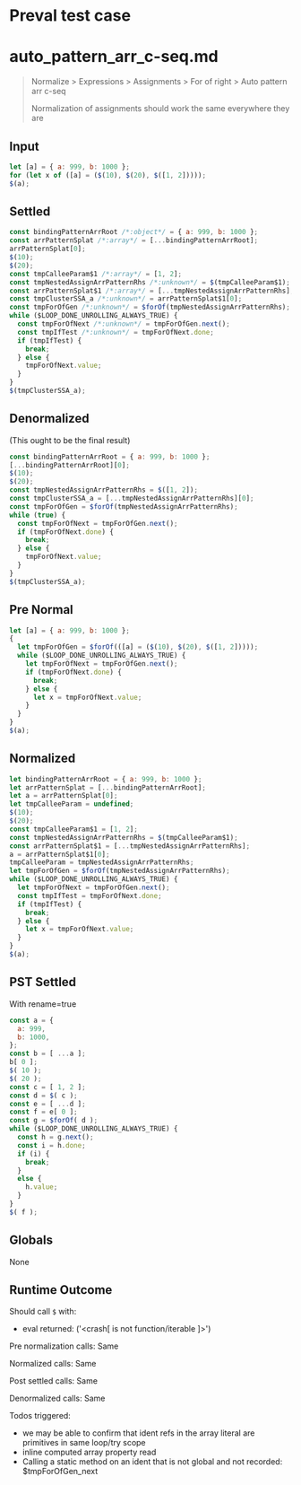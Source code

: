 # Preval test case

# auto_pattern_arr_c-seq.md

> Normalize > Expressions > Assignments > For of right > Auto pattern arr c-seq
>
> Normalization of assignments should work the same everywhere they are

## Input

`````js filename=intro
let [a] = { a: 999, b: 1000 };
for (let x of ([a] = ($(10), $(20), $([1, 2]))));
$(a);
`````

## Settled


`````js filename=intro
const bindingPatternArrRoot /*:object*/ = { a: 999, b: 1000 };
const arrPatternSplat /*:array*/ = [...bindingPatternArrRoot];
arrPatternSplat[0];
$(10);
$(20);
const tmpCalleeParam$1 /*:array*/ = [1, 2];
const tmpNestedAssignArrPatternRhs /*:unknown*/ = $(tmpCalleeParam$1);
const arrPatternSplat$1 /*:array*/ = [...tmpNestedAssignArrPatternRhs];
const tmpClusterSSA_a /*:unknown*/ = arrPatternSplat$1[0];
const tmpForOfGen /*:unknown*/ = $forOf(tmpNestedAssignArrPatternRhs);
while ($LOOP_DONE_UNROLLING_ALWAYS_TRUE) {
  const tmpForOfNext /*:unknown*/ = tmpForOfGen.next();
  const tmpIfTest /*:unknown*/ = tmpForOfNext.done;
  if (tmpIfTest) {
    break;
  } else {
    tmpForOfNext.value;
  }
}
$(tmpClusterSSA_a);
`````

## Denormalized
(This ought to be the final result)

`````js filename=intro
const bindingPatternArrRoot = { a: 999, b: 1000 };
[...bindingPatternArrRoot][0];
$(10);
$(20);
const tmpNestedAssignArrPatternRhs = $([1, 2]);
const tmpClusterSSA_a = [...tmpNestedAssignArrPatternRhs][0];
const tmpForOfGen = $forOf(tmpNestedAssignArrPatternRhs);
while (true) {
  const tmpForOfNext = tmpForOfGen.next();
  if (tmpForOfNext.done) {
    break;
  } else {
    tmpForOfNext.value;
  }
}
$(tmpClusterSSA_a);
`````

## Pre Normal


`````js filename=intro
let [a] = { a: 999, b: 1000 };
{
  let tmpForOfGen = $forOf(([a] = ($(10), $(20), $([1, 2]))));
  while ($LOOP_DONE_UNROLLING_ALWAYS_TRUE) {
    let tmpForOfNext = tmpForOfGen.next();
    if (tmpForOfNext.done) {
      break;
    } else {
      let x = tmpForOfNext.value;
    }
  }
}
$(a);
`````

## Normalized


`````js filename=intro
let bindingPatternArrRoot = { a: 999, b: 1000 };
let arrPatternSplat = [...bindingPatternArrRoot];
let a = arrPatternSplat[0];
let tmpCalleeParam = undefined;
$(10);
$(20);
const tmpCalleeParam$1 = [1, 2];
const tmpNestedAssignArrPatternRhs = $(tmpCalleeParam$1);
const arrPatternSplat$1 = [...tmpNestedAssignArrPatternRhs];
a = arrPatternSplat$1[0];
tmpCalleeParam = tmpNestedAssignArrPatternRhs;
let tmpForOfGen = $forOf(tmpNestedAssignArrPatternRhs);
while ($LOOP_DONE_UNROLLING_ALWAYS_TRUE) {
  let tmpForOfNext = tmpForOfGen.next();
  const tmpIfTest = tmpForOfNext.done;
  if (tmpIfTest) {
    break;
  } else {
    let x = tmpForOfNext.value;
  }
}
$(a);
`````

## PST Settled
With rename=true

`````js filename=intro
const a = {
  a: 999,
  b: 1000,
};
const b = [ ...a ];
b[ 0 ];
$( 10 );
$( 20 );
const c = [ 1, 2 ];
const d = $( c );
const e = [ ...d ];
const f = e[ 0 ];
const g = $forOf( d );
while ($LOOP_DONE_UNROLLING_ALWAYS_TRUE) {
  const h = g.next();
  const i = h.done;
  if (i) {
    break;
  }
  else {
    h.value;
  }
}
$( f );
`````

## Globals

None

## Runtime Outcome

Should call `$` with:
 - eval returned: ('<crash[ <ref> is not function/iterable ]>')

Pre normalization calls: Same

Normalized calls: Same

Post settled calls: Same

Denormalized calls: Same

Todos triggered:
- we may be able to confirm that ident refs in the array literal are primitives in same loop/try scope
- inline computed array property read
- Calling a static method on an ident that is not global and not recorded: $tmpForOfGen_next
